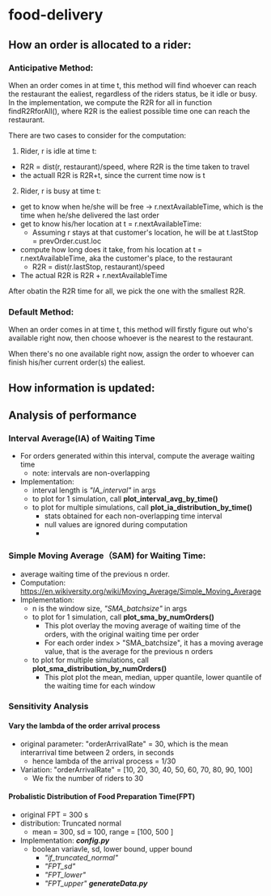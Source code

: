 # food-delivery

## How an order is allocated to a rider:

### Anticipative Method:
When an order comes in at time t, this method will find whoever can reach the restaurant the ealiest, regardless of the riders status, be it idle or busy.
In the implementation, we compute the R2R for all in function findR2RforAll(), where R2R is the ealiest possible time one can reach the restaurant.

There are two cases to consider for the computation:

1. Rider, r is idle at time t:
- R2R = dist(r, restaurant)/speed, where R2R is the time taken to travel
- the actuall R2R is R2R+t, since the current time now is t

2. Rider, r is busy at time t:
- get to know when he/she will be free -> r.nextAvailableTime, which is the time when he/she delivered the last order
- get to know his/her location at t = r.nextAvailableTime:
  - Assuming r stays at that customer's location, he will be at t.lastStop = prevOrder.cust.loc
- compute how long does it take, from his location at t = r.nextAvailableTime, aka the customer's place, to the restaurant
  - R2R = dist(r.lastStop, restaurant)/speed
- The actual R2R is R2R + r.nextAvailableTime

After obatin the R2R time for all, we pick the one with the smallest R2R.

### Default Method:
When an order comes in at time t, this method will firstly figure out who's available right now, then choose whoever is the nearest to the restaurant.

When there's no one available right now, assign the order to whoever can finish his/her current order(s) the ealiest.

## How information is updated:

## Analysis of performance

### Interval Average(IA) of Waiting Time 
- For orders generated within this interval, compute the average waiting time
    - note: intervals are non-overlapping
- Implementation:
    - interval length is *"IA_interval"* in args
    - to plot for 1 simulation, call **plot_interval_avg_by_time()**
    - to plot for multiple simulations, call **plot_ia_distribution_by_time()**
        - stats obtained for each non-overlapping time interval
        - null values are ignored during computation
        - 
### Simple Moving Average（SAM) for Waiting Time:
- average waiting time of the previous n order. 
- Computation: https://en.wikiversity.org/wiki/Moving_Average/Simple_Moving_Average
- Implementation: 
    - n is the window size, *"SMA_batchsize"* in args
    - to plot for 1 simulation, call **plot_sma_by_numOrders()**
        - This plot overlay the moving average of waiting time of the orders, with the original waiting time per order
        - For each order index > "SMA_batchsize", it has a moving average value, that is the average for the previous n orders
    - to plot for multiple simulations, call **plot_sma_distribution_by_numOrders()**
        - This plot plot the mean, median, upper quantile, lower quantile of the waiting time for each window
### Sensitivity Analysis

#### Vary the lambda of the order arrival process
- original parameter: "orderArrivalRate" = 30, which is the mean interarrival time between 2 orders, in seconds
    - hence lambda of the arrival process = 1/30
- Variation: "orderArrivalRate" = [10, 20, 30, 40, 50, 60, 70, 80, 90, 100]
    - We fix the number of riders to 30

#### Probalistic Distribution of Food Preparation Time(FPT)
- original FPT = 300 s
- distribution: Truncated normal
    - mean = 300, sd = 100, range = [100, 500 ]
    <!-- - mean = 15*60, sd = 2*60, range = [5*60, 30*60] -->
- Implementation:
    ***config.py***
    - boolean variavle, sd, lower bound, upper bound
        - *"if_truncated_normal"*
        - *"FPT_sd"*
        - *"FPT_lower"*
        - *"FPT_upper"*
    ***generateData.py***


